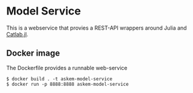 # Model Service
This is a webservice that provies a REST-API wrappers around Julia and [Catlab.jl](https://github.com/AlgebraicJulia/Catlab.jl). 

## Docker image
The Dockerfile provides a runnable web-service

```
$ docker build . -t askem-model-service
$ docker run -p 8888:8888 askem-model-service
```
